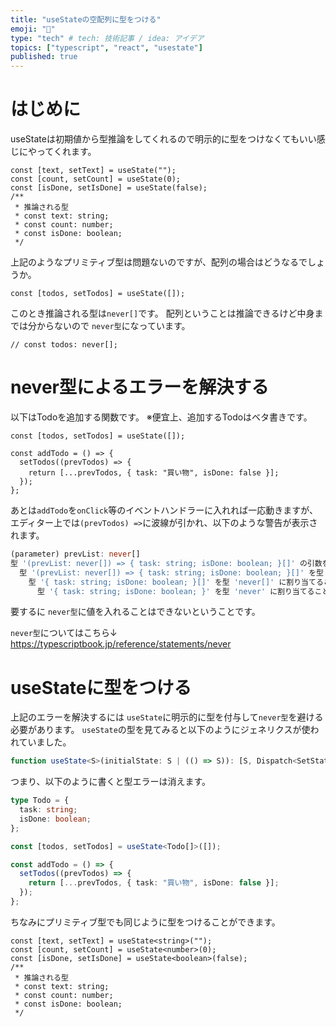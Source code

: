```yaml
---
title: "useStateの空配列に型をつける"
emoji: "📘"
type: "tech" # tech: 技術記事 / idea: アイデア
topics: ["typescript", "react", "usestate"]
published: true
---
```


# はじめに

useStateは初期値から型推論をしてくれるので明示的に型をつけなくてもいい感じにやってくれます。

```ts:index.tsx
const [text, setText] = useState("");
const [count, setCount] = useState(0);
const [isDone, setIsDone] = useState(false);
/**
 * 推論される型
 * const text: string;
 * const count: number;
 * const isDone: boolean;
 */
```

上記のようなプリミティブ型は問題ないのですが、配列の場合はどうなるでしょうか。

```ts:初期値が空配列の場合
const [todos, setTodos] = useState([]);
```

このとき推論される型は`never[]`です。
配列ということは推論できるけど中身までは分からないので `never型`になっています。

```ts:推論される型
// const todos: never[];
```

# never型によるエラーを解決する

以下はTodoを追加する関数です。
※便宜上、追加するTodoはベタ書きです。

```ts:index.tsx
const [todos, setTodos] = useState([]);

const addTodo = () => {
  setTodos((prevTodos) => {
    return [...prevTodos, { task: "買い物", isDone: false }];
  });
};
```

あとは`addTodo`を`onClick`等のイベントハンドラーに入れれば一応動きますが、エディター上では`(prevTodos) =>`に波線が引かれ、以下のような警告が表示されます。

```ts
(parameter) prevList: never[]
型 '(prevList: never[]) => { task: string; isDone: boolean; }[]' の引数を型 'SetStateAction<never[]>' のパラメーターに割り当てることはできません。
  型 '(prevList: never[]) => { task: string; isDone: boolean; }[]' を型 '(prevState: never[]) => never[]' に割り当てることはできません。
    型 '{ task: string; isDone: boolean; }[]' を型 'never[]' に割り当てることはできません。
      型 '{ task: string; isDone: boolean; }' を型 'never' に割り当てることはできません。
```

要するに `never型`に値を入れることはできないということです。

`never型`についてはこちら↓
https://typescriptbook.jp/reference/statements/never

# useStateに型をつける

上記のエラーを解決するには `useState`に明示的に型を付与して`never型`を避ける必要があります。
`useState`の型を見てみると以下のようにジェネリクスが使われていました。

```ts:index.d.ts
function useState<S>(initialState: S | (() => S)): [S, Dispatch<SetStateAction<S>>];
```

つまり、以下のように書くと型エラーは消えます。

```ts:index.ts
type Todo = {
  task: string;
  isDone: boolean;
};

const [todos, setTodos] = useState<Todo[]>([]);

const addTodo = () => {
  setTodos((prevTodos) => {
    return [...prevTodos, { task: "買い物", isDone: false }];
  });
};
```

ちなみにプリミティブ型でも同じように型をつけることができます。

```ts:index.tsx
const [text, setText] = useState<string>("");
const [count, setCount] = useState<number>(0);
const [isDone, setIsDone] = useState<boolean>(false);
/**
 * 推論される型
 * const text: string;
 * const count: number;
 * const isDone: boolean;
 */
```

